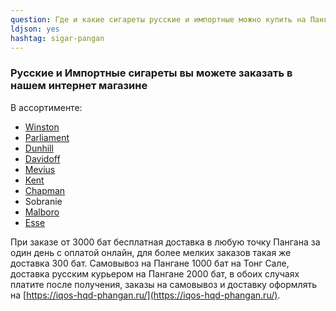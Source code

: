 ```yaml
---
question: Где и какие сигареты русские и импортные можно купить на Пангане?
ldjson: yes
hashtag: sigar-pangan
---
```


### Русские и Импортные сигареты вы можете заказать в нашем интернет магазине

В ассортименте:

* [Winston](https://hqdthai.ru/sigarety/winston/)
* [Parliament](https://hqdthai.ru/sigarety/parliament/)
* [Dunhill](https://hqdthai.ru/sigarety/dunhill/)
* [Davidoff](https://hqdthai.ru/sigarety/davidoff/)
* [Mevius](https://hqdthai.ru/sigarety/mevius/)
* [Kent](https://hqdthai.ru/sigarety/kent/)
* [Chapman](https://hqdthai.ru/sigarety/сhapman/)
* Sobranie
* [Malboro](https://hqdthai.ru/sigarety/marlboro/) 
* [Esse](https://hqdthai.ru/sigarety/esse/)

При заказе от 3000 бат бесплатная доставка в любую точку Пангана за один день с оплатой онлайн, для более мелких заказов такая же доставка 300 бат.   Самовывоз на Пангане 1000 бат на Тонг Сале, доставка русским курьером  на Пангане  2000 бат, в обоих случаях платите после получения,  заказы на самовывоз и доставку оформлять на [https://iqos-hqd-phangan.ru/](https://iqos-hqd-phangan.ru/).
